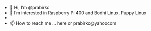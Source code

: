 - 👋 Hi, I’m @prabirkc
- 👀 I’m interested in Raspberry Pi 400 and Bodhi Linux, Puppy Linux
- 
- 📫 How to reach me ... here or prabirkc@yahoocom

<!---
prabirkc/prabirkc is a ✨ special ✨ repository because its `README.md` (this file) appears on your GitHub profile.
You can click the Preview link to take a look at your changes.
--->

